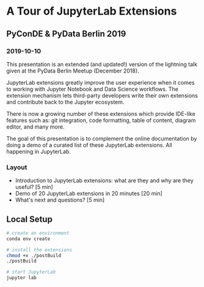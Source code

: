 # A Tour of JupyterLab Extensions

## PyConDE & PyData Berlin 2019

### 2019-10-10

This presentation is an extended (and updated!) version of the lightning talk given at the PyData Berlin Meetup (December 2018).

JupyterLab extensions greatly improve the user experience when it comes to working with Jupyter Notebook and Data Science workflows. The extension mechanism lets third-party developers write their own extensions and contribute back to the Jupyter ecosystem.

There is now a growing number of these extensions which provide IDE-like features such as: git integration, code formatting, table of content, diagram editor, and many more.

The goal of this presentation is to complement the online documentation by doing a demo of a curated list of these JupyterLab extensions. All happening in JupyterLab.

### Layout

- Introduction to JupyterLab extensions: what are they and why are they useful? [5 min]
- Demo of 20 JupyterLab extensions in 20 minutes [20 min]
- What's next and questions? [5 min]

## Local Setup

```bash
# create an environment
conda env create

# install the extensions
chmod +x ./postBuild
./postBuild

# start JupyterLab
jupyter lab
```